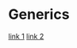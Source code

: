 # Generics


[link 1](https://regys.com.br/usando-efetivamente-generics-em-object-pascal/#.YRUR64hKhhE)
[link 2](https://www.youtube.com/watch?v=KeMbPxfWb0Y)

